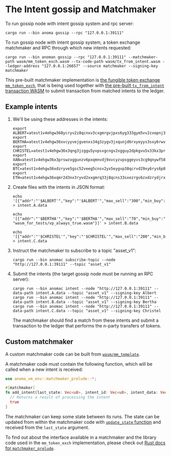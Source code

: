 # The Intent gossip and Matchmaker

To run gossip node with intent gossip system and rpc server:

```shell
cargo run --bin anoma gossip --rpc "127.0.0.1:39111"
```

To run gossip node with intent gossip system, a token exchange matchmaker and RPC through which new intents requested:

```shell
cargo run --bin anoman gossip --rpc "127.0.0.1:39111" --matchmaker-path wasm/mm_token_exch.wasm --tx-code-path wasm/tx_from_intent.wasm --ledger-address "127.0.0.1:26657" --source matchmaker --signing-key matchmaker
```

This pre-built matchmaker implementation is [the fungible token exchange `mm_token_exch`](https://github.com/anoma/anoma/blob/master/wasm/wasm_source/src/mm_token_exch.rs), that is being used together with [the pre-built `tx_from_intent` transaction WASM](https://github.com/anoma/anoma/blob/master/wasm/wasm_source/src/lib.rs) to submit transaction from matched intents to the ledger.

## Example intents

1) We'll be using these addresses in the intents:

   ```shell
   export ALBERT=atest1v4ehgw368ycryv2z8qcnxv3cxgmrgvjpxs6yg333gym5vv2zxepnj334g4rryvj9xucrgve4x3xvr4
   export BERTHA=atest1v4ehgw36xvcyyvejgvenxs34g3zygv3jxqunjd6rxyeyys3sxy6rwvfkx4qnj33hg9qnvse4lsfctw
   export CHRISTEL=atest1v4ehgw36x3qng3jzggu5yvpsxgcngv2xgguy2dpkgvu5x33kx3pr2w2zgep5xwfkxscrxs2pj8075p
   export XAN=atest1v4ehgw36x3prswzxggunzv6pxqmnvdj9xvcyzvpsggeyvs3cg9qnywf589qnwvfsg5erg3fkl09rg5
   export BTC=atest1v4ehgw36xdzryve5gsc52veeg5cnsv2yx5eygvp38qcrvd29xy6rys6p8yc5xvp4xfpy2v694wgwcp
   export ETH=atest1v4ehgw36xqmr2d3nx3ryvd2xxgmrq33j8qcns33sxezrgv6zxdzrydjrxveygd2yxumrsdpsf9jc2p
   ```

2) Create files with the intents in JSON format:

   ```shell
   echo '[{"addr":"'$ALBERT'","key":"'$ALBERT'","max_sell":"300","min_buy":"50","rate_min":"0.7","token_buy":"'$BTC'","token_sell":"'$ETH'"}]' > intent.A.data

   echo '[{"addr":"'$BERTHA'","key":"'$BERTHA'","max_sell":"70","min_buy":"100","rate_min":"2","token_buy":"'$XAN'","token_sell":"'$BTC'","vp_path": "wasm_for_tests/vp_always_true.wasm"}]' > intent.B.data

   echo '[{"addr":"'$CHRISTEL'","key":"'$CHRISTEL'","max_sell":"200","min_buy":"20","rate_min":"0.5","token_buy":"'$ETH'","token_sell":"'$XAN'"}]' > intent.C.data
   ```

3) Instruct the matchmaker to subscribe to a topic "asset_v1":

   ```shell
   cargo run --bin anomac subscribe-topic --node "http://127.0.0.1:39111" --topic "asset_v1"
   ```

4) Submit the intents (the target gossip node must be running an RPC server):

   ```shell
   cargo run --bin anomac intent --node "http://127.0.0.1:39111" --data-path intent.A.data --topic "asset_v1" --signing-key Albert
   cargo run --bin anomac intent --node "http://127.0.0.1:39111" --data-path intent.B.data --topic "asset_v1" --signing-key Bertha
   cargo run --bin anomac intent --node "http://127.0.0.1:39111" --data-path intent.C.data --topic "asset_v1" --signing-key Christel
   ```

   The matchmaker should find a match from these intents and submit a transaction to the ledger that performs the n-party transfers of tokens.

## Custom matchmaker

A custom matchmaker code can be built from [`wasm/mm_template`](https://github.com/anoma/anoma/tree/master/wasm/mm_template).

A matchmaker code must contain the following function, which will be called when a new intent is received:

```rust
use anoma_vm_env::matchmaker_prelude::*;

#[matchmaker]
fn add_intent(last_state: Vec<u8>, intent_id: Vec<u8>, intent_data: Vec<u8>) -> bool {
  // Returns a result of processing the intent
  true
}
```

The matchmaker can keep some state between its runs. The state can be updated from within the matchmaker code with [`update_state` function](https://docs.anoma.network/rustdoc/anoma_vm_env/imports/matchmaker/fn.update_state.html) and received from the `last_state` argument.

To find out about the interface available in a matchmaker and the library code used in the `mm_token_exch` implementation, please check out [Rust docs for `matchmaker_prelude`](https://docs.anoma.network/rustdoc/anoma_vm_env/matchmaker_prelude/index.html).
